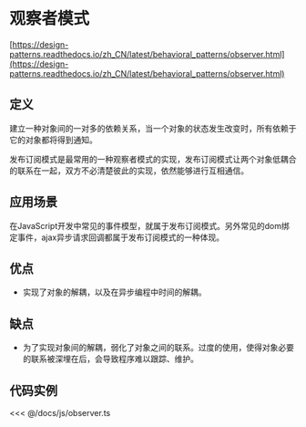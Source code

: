 # 观察者模式

[https://design-patterns.readthedocs.io/zh_CN/latest/behavioral_patterns/observer.html](https://design-patterns.readthedocs.io/zh_CN/latest/behavioral_patterns/observer.html)

## 定义

建立一种对象间的一对多的依赖关系，当一个对象的状态发生改变时，所有依赖于它的对象都将得到通知。

发布订阅模式是最常用的一种观察者模式的实现，发布订阅模式让两个对象低耦合的联系在一起，双方不必清楚彼此的实现，依然能够进行互相通信。

## 应用场景

在JavaScript开发中常见的事件模型，就属于发布订阅模式。另外常见的dom绑定事件，ajax异步请求回调都属于发布订阅模式的一种体现。

## 优点

- 实现了对象的解耦，以及在异步编程中时间的解耦。

## 缺点

- 为了实现对象间的解耦，弱化了对象之间的联系。过度的使用，使得对象必要的联系被深埋在后，会导致程序难以跟踪、维护。

## 代码实例

<observer />

<<< @/docs/js/observer.ts